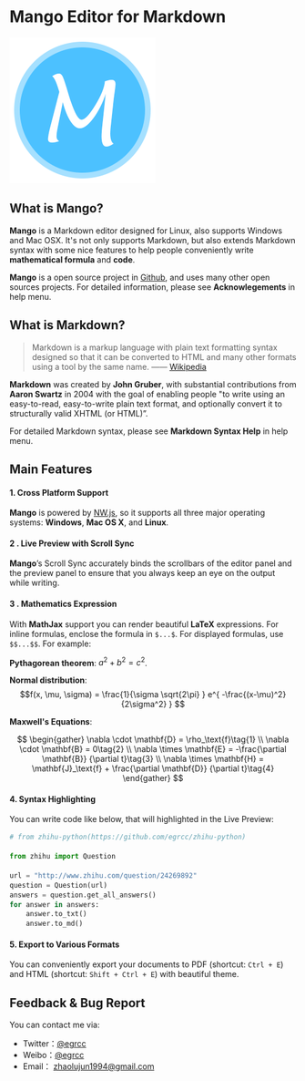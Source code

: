 
# Mango Editor for Markdown

![Mango](./img/Mango1_256.png)

## What is Mango?

**Mango** is a Markdown editor designed for Linux, also supports Windows and Mac OSX. It's not only supports Markdown, but also extends Markdown syntax with some nice features to help people conveniently write **mathematical formula** and **code**.

**Mango** is a open source project in [Github](https://github.com/egrcc/Mango), and uses many other open sources projects. For detailed information, please see **Acknowlegements** in help menu.   


## What is Markdown?

> Markdown is a markup language with plain text formatting syntax designed so that it can be converted to HTML and many other formats using a tool by the same name.    —— [Wikipedia](http://en.wikipedia.org/wiki/Markdown)

**Markdown** was created by **John Gruber**, with substantial contributions from **Aaron Swartz** in 2004 with the goal of enabling people "to write using an easy-to-read, easy-to-write plain text format, and optionally convert it to structurally valid XHTML (or HTML)”.

For detailed Markdown syntax, please see **Markdown Syntax Help** in help menu.

## Main Features

#### 1. Cross Platform Support

**Mango** is powered by [NW.js](http://nwjs.io/), so it supports all three major operating systems: **Windows**, **Mac OS X**, and **Linux**. 

#### 2 . Live Preview with Scroll Sync

**Mango**’s Scroll Sync accurately binds the scrollbars of the editor panel and the preview panel to ensure that you always keep an eye on the output while writing.

#### 3 . Mathematics Expression

With **MathJax** support you can render beautiful **LaTeX** expressions. For inline formulas, enclose the formula in `$...$`. For displayed formulas, use `$$...$$`. For example:

**Pythagorean theorem**: $a^2 + b^2 = c^2$.

**Normal distribution**:
$$f(x, \mu, \sigma) = \frac{1}{\sigma \sqrt{2\pi} } e^{ -\frac{(x-\mu)^2}{2\sigma^2} } $$

**Maxwell's Equations**:

$$
\begin{gather}
\nabla \cdot \mathbf{D} = \rho_\text{f}\tag{1} \\
\nabla \cdot \mathbf{B} = 0\tag{2} \\
\nabla \times \mathbf{E} = -\frac{\partial \mathbf{B}} {\partial t}\tag{3}  \\
\nabla \times \mathbf{H} = \mathbf{J}_\text{f} + \frac{\partial \mathbf{D}} {\partial t}\tag{4}
\end{gather}
$$
    
    
                            
#### 4. Syntax Highlighting 

You can write code like below, that will highlighted in the Live Preview:


``` python
# from zhihu-python(https://github.com/egrcc/zhihu-python)

from zhihu import Question

url = "http://www.zhihu.com/question/24269892"
question = Question(url)
answers = question.get_all_answers()
for answer in answers:
    answer.to_txt()
    answer.to_md()
```

#### 5. Export to Various Formats 

You can conveniently export your documents to PDF (shortcut: `Ctrl + E`) and HTML (shortcut: `Shift + Ctrl + E`) with beautiful theme.



## Feedback & Bug Report

You can contact me via:

- Twitter：[@egrcc](https://twitter.com/egrcc)
- Weibo：[@egrcc](http://weibo.com/u/2948739432)
- Email： [zhaolujun1994@gmail.com](mailto:zhaolujun1994@gmail.com)
